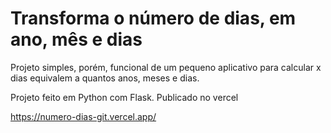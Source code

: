 # Transforma o número de dias, em ano, mês e dias 

Projeto simples, porém, funcional de um pequeno aplicativo para calcular x dias equivalem a quantos anos, meses e dias. 

Projeto feito em Python com Flask. 
Publicado no vercel

https://numero-dias-git.vercel.app/
